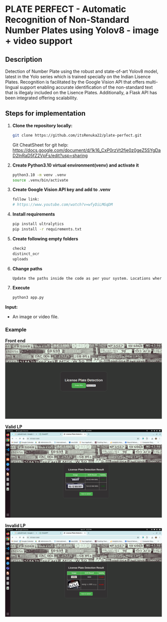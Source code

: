 # PLATE PERFECT - Automatic Recognition of Non-Standard Number Plates using Yolov8 - image + video support

## Description

Detection of Number Plate using the robust and state-of-art Yolov8 model, latest in the Yolo series which is trained specially on the Indian Lisence Plates. Recognition is facilitated by the Google Vision API that offers multi-lingual support enabling accurate identification of the non-standard text that is illegaly included on the Lisence Plates. Additionally, a Flask API has been integrated offering scalability.

## Steps for implementation

1. **Clone the repository locally:**

    ```bash
    git clone https://github.com/itsRenuka22/plate-perfect.git
    ```
  
    Git CheatSheet for git help: https://docs.google.com/document/d/1k16_CxP0rzVt2fje0z0geZ5SYgDaD2lnRaD5fZ2VpFs/edit?usp=sharing

2. **Create Python3.10 virtual environment(venv) and activate it**
  
      ```bash
      python3.10 -m venv .venv
      source .venv/bin/activate
    ```

3. **Create Google Vision API key and add to .venv**  

      ```bash
      follow link:
      # https://www.youtube.com/watch?v=wfyDiLMGqDM
    ```

4. **Install requirements**

      ```bash
      pip install ultralytics
      pip install -r requirements.txt
    ```

5. **Create following empty folders**

      ```bash
      check2
      distinct_ocr
      uploads
      ```

4. **Change paths**

      ```bash
      Update the paths inside the code as per your system. Locations where paths are to be changed are marked.
    ```

5. **Execute**

      ```bash
      python3 app.py
    ```

**Input:**
- An image or video file.

### Example

**Front end**
![FrontEnd](result_images/FrontEnd.png)

**Valid LP**
![Valid LP](result_images/ValidLP.png)

**Invalid LP**
![Invalid LP](result_images/InvalidLP.png)

